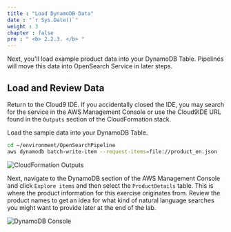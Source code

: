 ```yaml
---
title : "Load DynamoDB Data"
date : "`r Sys.Date()`"
weight : 3
chapter : false
pre : " <b> 2.2.3. </b> "
---
```


Next, you'll load example product data into your DynamoDB Table. Pipelines will move this data into OpenSearch Service in later steps.

## Load and Review Data

Return to the Cloud9 IDE. If you accidentally closed the IDE, you may search for the service in the AWS Management Console or use the Cloud9IDE URL found in the `Outputs` section of the CloudFormation stack.

Load the sample data into your DynamoDB Table.

```bash
cd ~/environment/OpenSearchPipeline
aws dynamodb batch-write-item --request-items=file://product_en.json
```

![CloudFormation Outputs](https://static.us-east-1.prod.workshops.aws/public/c768eb2c-360b-491e-8422-bfd253e11581/static/images/ddb-os-zetl11.jpg)

Next, navigate to the DynamoDB section of the AWS Management Console and click `Explore items` and then select the `ProductDetails` table. This is where the product information for this exercise originates from. Review the product names to get an idea for what kind of natural language searches you might want to provide later at the end of the lab.

![DynamoDB Console](https://static.us-east-1.prod.workshops.aws/public/c768eb2c-360b-491e-8422-bfd253e11581/static/images/ddb-os-zetl19.jpg)